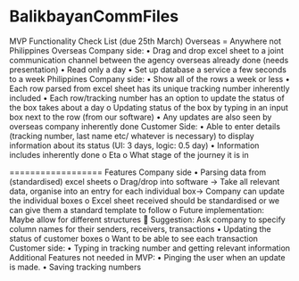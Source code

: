 ﻿# BalikbayanCommFiles





MVP Functionality Check List (due 25th March)
Overseas = Anywhere not Philippines
	Overseas Company side:
•	Drag and drop excel sheet to a joint communication channel between the agency overseas already done (needs presentation)
•	Read only  a day
•	Set up database a service a few seconds to a week
Philippines Company side:
•	Show all of the rows a week or less
•	Each row parsed from excel sheet has its unique tracking number inherently included
•	Each row/tracking number has an option to update the status of the box takes about a day
o	Updating status of the box by typing in an input box next to the row (from our software) 
•	Any updates are also seen by overseas company inherently done
Customer Side:
•	Able to enter details (tracking number, last name etc/ whatever is necessary) to display information about its status (UI: 3 days, logic: 0.5 day)
•	Information includes inherently done
o	Eta
o	What stage of the journey it is in


==================
Features
Company side
•	Parsing data from (standardised) excel sheets
o	Drag/drop into software → Take all relevant data, organise into an entry for each individual box→ Company can update the individual boxes
o	Excel sheet received should be standardised or we can give them a standard template to follow
o	Future implementation: Maybe allow for different structures
	Suggestion: Ask company to specify column names for their senders, receivers, transactions
•	Updating the status of customer boxes
o	Want to be able to see each transaction
Customer side:
•	Typing in tracking number and getting relevant information
Additional Features not needed in MVP:
•	Pinging the user when an update is made.
•	Saving tracking numbers


